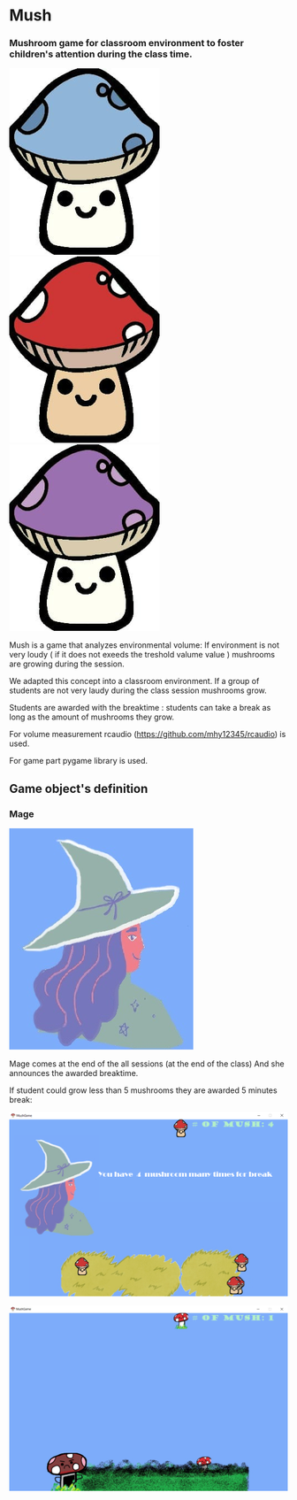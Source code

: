 # Mush

### Mushroom game for classroom environment to foster children's attention during the class time.

<img src="resources/blueMush.jpg" ></img> <img src="resources/redMush.jpg" ></img> <img src="resources/purpleMush.jpg" ></img> 

Mush is a game that analyzes environmental volume: If environment is not very loudy ( if it does not exeeds the treshold valume value ) mushrooms are growing during the session.

We adapted this concept into a classroom environment. If a group of students are not very laudy during the class session mushrooms grow. 

Students are awarded with the breaktime : 
  students can take a break as long as the amount of mushrooms they grow.
  
  For volume measurement rcaudio (https://github.com/mhy12345/rcaudio) is used.
  
  For game part pygame library is used.
  
##  Game object's definition 
  
### Mage
<img src="resources/mage.jpg" ></img>

Mage comes at the end of the all sessions (at the end of the class) And she announces the awarded breaktime.
    
If student could grow less than 5 mushrooms they are awarded 5 minutes break:

<img src="resources/2.png" ></img>




<img src="resources/3.jpg" ></img>
